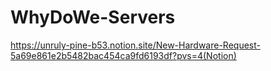 # WhyDoWe-Servers

https://unruly-pine-b53.notion.site/New-Hardware-Request-5a69e861e2b5482bac454ca9fd6193df?pvs=4(Notion)
